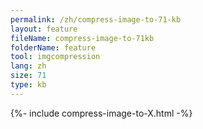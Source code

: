 ```yaml
---
permalink: /zh/compress-image-to-71-kb
layout: feature
fileName: compress-image-to-71kb
folderName: feature
tool: imgcompression
lang: zh
size: 71
type: kb
---
```


{%- include compress-image-to-X.html -%}
